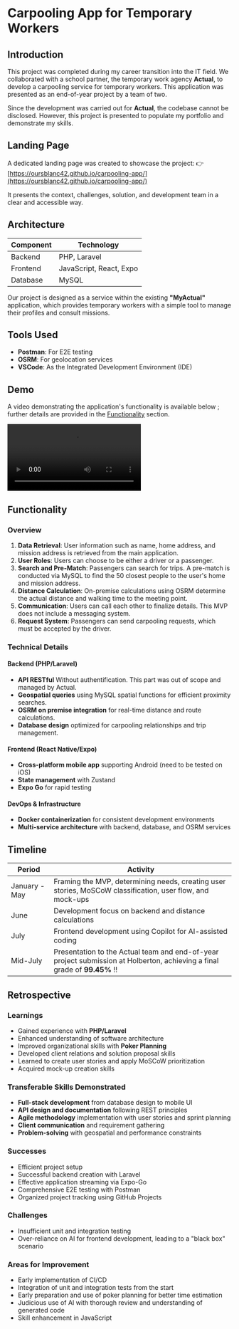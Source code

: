 # Carpooling App for Temporary Workers

## Introduction

This project was completed during my career transition into the IT field. We collaborated with a school partner, the temporary work agency **Actual**, to develop a carpooling service for temporary workers. This application was presented as an end-of-year project by a team of two.

Since the development was carried out for **Actual**, the codebase cannot be disclosed. However, this project is presented to populate my portfolio and demonstrate my skills.

## Landing Page

A dedicated landing page was created to showcase the project:
👉 [https://oursblanc42.github.io/carpooling-app/](https://oursblanc42.github.io/carpooling-app/)

It presents the context, challenges, solution, and development team in a clear and accessible way.



## Architecture

| Component | Technology |
|-----------|------------|
| Backend | PHP, Laravel |
| Frontend | JavaScript, React, Expo |
| Database | MySQL |

Our project is designed as a service within the existing **"MyActual"** application, which provides temporary workers with a simple tool to manage their profiles and consult missions.

## Tools Used

- **Postman**: For E2E testing
- **OSRM**: For geolocation services
- **VSCode**: As the Integrated Development Environment (IDE)



## Demo

A video demonstrating the application's functionality is available below ; further details are provided in the [Functionality](#functionality) section.


<video src="https://github.com/user-attachments/assets/e0b89a3e-a561-4973-be8d-06a295c1737d"></video>





## Functionality

### Overview

1. **Data Retrieval**: User information such as name, home address, and mission address is retrieved from the main application.
2. **User Roles**: Users can choose to be either a driver or a passenger.
3. **Search and Pre-Match**: Passengers can search for trips. A pre-match is conducted via MySQL to find the 50 closest people to the user's home and mission address.
4. **Distance Calculation**: On-premise calculations using OSRM determine the actual distance and walking time to the meeting point.
5. **Communication**: Users can call each other to finalize details. This MVP does not include a messaging system.
6. **Request System**: Passengers can send carpooling requests, which must be accepted by the driver.

### Technical Details

#### Backend (PHP/Laravel)
- **API RESTful** Without authentification. This part was out of scope and managed by Actual.
- **Geospatial queries** using MySQL spatial functions for efficient proximity searches.
- **OSRM on premise integration** for real-time distance and route calculations. 
- **Database design** optimized for carpooling relationships and trip management.

#### Frontend (React Native/Expo)
- **Cross-platform mobile app** supporting Android (need to be tested on iOS)
- **State management**  with Zustand
- **Expo Go** for rapid testing 

#### DevOps & Infrastructure
- **Docker containerization** for consistent development environments
- **Multi-service architecture** with backend, database, and OSRM services


## Timeline

| Period | Activity |
|--------|----------|
| January - May | Framing the MVP, determining needs, creating user stories, MoSCoW classification, user flow, and mock-ups |
| June | Development focus on backend and distance calculations |
| July | Frontend development using Copilot for AI-assisted coding |
| Mid-July | Presentation to the Actual team and end-of-year project submission at Holberton, achieving a final grade of **99.45%** !!|

## Retrospective

### Learnings

- Gained experience with **PHP/Laravel**
- Enhanced understanding of software architecture
- Improved organizational skills with **Poker Planning**
- Developed client relations and solution proposal skills
- Learned to create user stories and apply MoSCoW prioritization
- Acquired mock-up creation skills

### Transferable Skills Demonstrated

- **Full-stack development** from database design to mobile UI
- **API design and documentation** following REST principles
- **Agile methodology** implementation with user stories and sprint planning
- **Client communication** and requirement gathering
- **Problem-solving** with geospatial and performance constraints

### Successes

- Efficient project setup
- Successful backend creation with Laravel
- Effective application streaming via Expo-Go
- Comprehensive E2E testing with Postman
- Organized project tracking using GitHub Projects

### Challenges

- Insufficient unit and integration testing
- Over-reliance on AI for frontend development, leading to a "black box" scenario


### Areas for Improvement

- Early implementation of CI/CD
- Integration of unit and integration tests from the start
- Early preparation and use of poker planning for better time estimation
- Judicious use of AI with thorough review and understanding of generated code
- Skill enhancement in JavaScript

